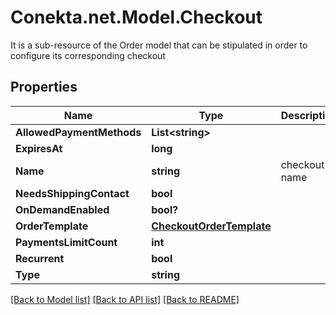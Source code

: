 # Conekta.net.Model.Checkout
It is a sub-resource of the Order model that can be stipulated in order to configure its corresponding checkout

## Properties

Name | Type | Description | Notes
------------ | ------------- | ------------- | -------------
**AllowedPaymentMethods** | **List&lt;string&gt;** |  | 
**ExpiresAt** | **long** |  | 
**Name** | **string** | checkout&#39;s name | 
**NeedsShippingContact** | **bool** |  | [optional] 
**OnDemandEnabled** | **bool?** |  | [optional] 
**OrderTemplate** | [**CheckoutOrderTemplate**](CheckoutOrderTemplate.md) |  | 
**PaymentsLimitCount** | **int** |  | [optional] 
**Recurrent** | **bool** |  | 
**Type** | **string** |  | 

[[Back to Model list]](../README.md#documentation-for-models) [[Back to API list]](../README.md#documentation-for-api-endpoints) [[Back to README]](../README.md)

